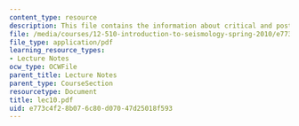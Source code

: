 ```yaml
---
content_type: resource
description: This file contains the information about critical and post-critical reflection.
file: /media/courses/12-510-introduction-to-seismology-spring-2010/e773c4f28b076c80d07047d25018f593_lec10.pdf
file_type: application/pdf
learning_resource_types:
- Lecture Notes
ocw_type: OCWFile
parent_title: Lecture Notes
parent_type: CourseSection
resourcetype: Document
title: lec10.pdf
uid: e773c4f2-8b07-6c80-d070-47d25018f593
---
```

